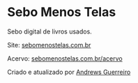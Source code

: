 # Sebo Menos Telas

Sebo digital de livros usados.

Site: [sebomenostelas.com.br](https://sebomenostelas.com.br)

Acervo: [sebomenostelas.com.br/acervo](https://sebomenostelas.com.br/acervo)

Criado e atualizado por [Andrews Guerreiro](https://github.com/andguerreiro)
